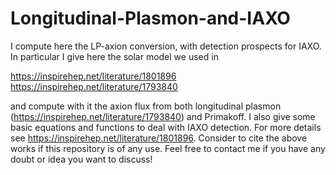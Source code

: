 # Longitudinal-Plasmon-and-IAXO
I compute here the LP-axion conversion, with detection prospects for IAXO. In particular I give here the solar model we used in 

https://inspirehep.net/literature/1801896
https://inspirehep.net/literature/1793840

and compute with it the axion flux from both longitudinal plasmon (https://inspirehep.net/literature/1793840) and Primakoff. I also give some basic equations and functions to deal with IAXO detection. For more details see https://inspirehep.net/literature/1801896.
Consider to cite the above works if this repository is of any use. Feel free to contact me if you have any doubt or idea you want to discuss!

